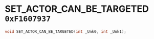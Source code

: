 # SET_ACTOR_CAN_BE_TARGETED `0xF1607937`

```cpp
void SET_ACTOR_CAN_BE_TARGETED(int _Unk0, int _Unk1);
```